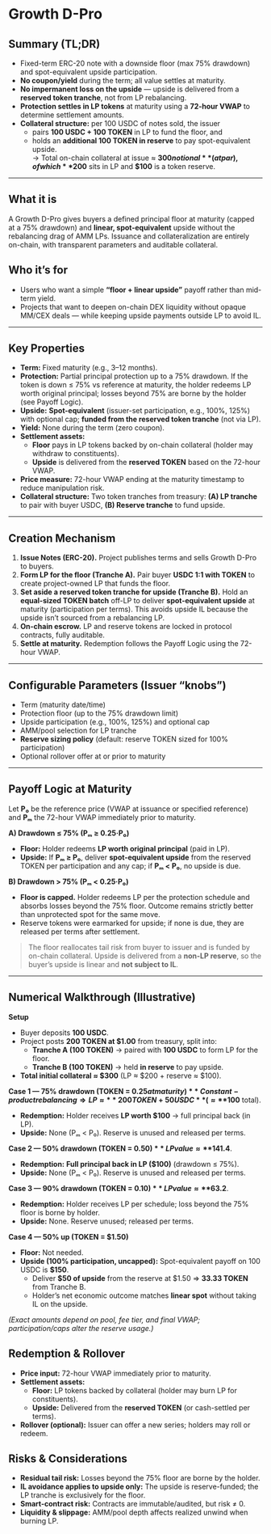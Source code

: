 # Growth D-Pro

## **Summary (TL;DR)**

* Fixed-term ERC-20 note with a downside floor (max 75% drawdown) and spot-equivalent upside participation.
* **No coupon/yield** during the term; all value settles at maturity.
* **No impermanent loss on the upside** — upside is delivered from a **reserved token tranche**, not from LP rebalancing.
* **Protection settles in LP tokens** at maturity using a **72‑hour VWAP** to determine settlement amounts.
* **Collateral structure:** per 100 USDC of notes sold, the issuer
  * pairs **100 USDC + 100 TOKEN** in LP to fund the floor, and
  * holds an **additional 100 TOKEN in reserve** to pay spot-equivalent upside.\
    → Total on-chain collateral at issue ≈ **$300 notional** (at par), of which **$200** sits in LP and **$100** is a token reserve.

***

## What it is

A Growth D-Pro gives buyers a defined principal floor at maturity (capped at a 75% drawdown) and **linear, spot-equivalent** upside without the rebalancing drag of AMM LPs. Issuance and collateralization are entirely on-chain, with transparent parameters and auditable collateral.

## Who it’s for

* Users who want a simple **“floor + linear upside”** payoff rather than mid-term yield.
* Projects that want to deepen on-chain DEX liquidity without opaque MM/CEX deals — while keeping upside payments outside LP to avoid IL.

***

## Key Properties

* **Term:** Fixed maturity (e.g., 3–12 months).
* **Protection:** Partial principal protection up to a 75% drawdown. If the token is down ≤ 75% vs reference at maturity, the holder redeems LP worth original principal; losses beyond 75% are borne by the holder (see Payoff Logic).
* **Upside:** **Spot-equivalent** (issuer-set participation, e.g., 100%, 125%) with optional cap; **funded from the reserved token tranche** (not via LP).
* **Yield:** None during the term (zero coupon).
* **Settlement assets:**
  * **Floor** pays in LP tokens backed by on-chain collateral (holder may withdraw to constituents).
  * **Upside** is delivered from the **reserved TOKEN** based on the 72-hour VWAP.
* **Price measure:** 72-hour VWAP ending at the maturity timestamp to reduce manipulation risk.
* **Collateral structure:** Two token tranches from treasury: **(A) LP tranche** to pair with buyer USDC, **(B) Reserve tranche** to fund upside.

***

## Creation Mechanism

1. **Issue Notes (ERC-20).** Project publishes terms and sells Growth D-Pro to buyers.
2. **Form LP for the floor (Tranche A).** Pair buyer **USDC 1:1 with TOKEN** to create project-owned LP that funds the floor.
3. **Set aside a reserved token tranche for upside (Tranche B).** Hold an **equal-sized TOKEN batch** off-LP to deliver **spot-equivalent upside** at maturity (participation per terms). This avoids upside IL because the upside isn’t sourced from a rebalancing LP.
4. **On-chain escrow.** LP and reserve tokens are locked in protocol contracts, fully auditable.
5. **Settle at maturity.** Redemption follows the Payoff Logic using the 72-hour VWAP.

***

## Configurable Parameters (Issuer “knobs”)

* Term (maturity date/time)
* Protection floor (up to the 75% drawdown limit)
* Upside participation (e.g., 100%, 125%) and optional cap
* AMM/pool selection for LP tranche
* **Reserve sizing policy** (default: reserve TOKEN sized for 100% participation)
* Optional rollover offer at or prior to maturity

***

## Payoff Logic at Maturity

Let **P₀** be the reference price (VWAP at issuance or specified reference) and **Pₘ** the 72-hour VWAP immediately prior to maturity.

**A) Drawdown ≤ 75% (Pₘ ≥ 0.25·P₀)**

* **Floor:** Holder redeems **LP worth original principal** (paid in LP).
* **Upside:** If **Pₘ ≥ P₀**, deliver **spot-equivalent upside** from the reserved TOKEN per participation and any cap; if **Pₘ < P₀**, no upside is due.

**B) Drawdown > 75% (Pₘ < 0.25·P₀)**

* **Floor is capped.** Holder redeems LP per the protection schedule and absorbs losses beyond the 75% floor. Outcome remains strictly better than unprotected spot for the same move.
* Reserve tokens were earmarked for upside; if none is due, they are released per terms after settlement.

> The floor reallocates tail risk from buyer to issuer and is funded by on-chain collateral. Upside is delivered from a **non-LP reserve**, so the buyer’s upside is linear and **not subject to IL**.

***

## Numerical Walkthrough (Illustrative)

**Setup**

* Buyer deposits **100 USDC**.
* Project posts **200 TOKEN at $1.00** from treasury, split into:
  * **Tranche A (100 TOKEN)** → paired with **100 USDC** to form LP for the floor.
  * **Tranche B (100 TOKEN)** → held **in reserve** to pay upside.
* **Total initial collateral ≈ $300** (LP ≈ $200 + reserve ≈ $100).

**Case 1 — 75% drawdown (TOKEN = $0.25 at maturity)**\
Constant-product rebalancing ⇒ LP ≈ **200 TOKEN + 50 USDC** (≈ **$100** total).

* **Redemption:** Holder receives **LP worth $100** → full principal back (in LP).
* **Upside:** None (Pₘ < P₀). Reserve is unused and released per terms.

**Case 2 — 50% drawdown (TOKEN = $0.50)**\
LP value ≈ **$141.4**.

* **Redemption:** **Full principal back in LP ($100)** (drawdown ≤ 75%).
* **Upside:** None (Pₘ < P₀). Reserve is unused and released per terms.

**Case 3 — 90% drawdown (TOKEN = $0.10)**\
LP value ≈ **$63.2**.

* **Redemption:** Holder receives LP per schedule; loss beyond the 75% floor is borne by holder.
* **Upside:** None. Reserve unused; released per terms.

**Case 4 — 50% up (TOKEN = $1.50)**

* **Floor:** Not needed.
* **Upside (100% participation, uncapped):** Spot-equivalent payoff on 100 USDC is **$150**.
  * Deliver **$50 of upside** from the reserve at $1.50 ⇒ **33.33 TOKEN** from Tranche B.
  * Holder’s net economic outcome matches **linear spot** without taking IL on the upside.

_(Exact amounts depend on pool, fee tier, and final VWAP; participation/caps alter the reserve usage.)_

## Redemption & Rollover

* **Price input:** 72-hour VWAP immediately prior to maturity.
* **Settlement assets:**
  * **Floor:** LP tokens backed by collateral (holder may burn LP for constituents).
  * **Upside:** Delivered from the **reserved TOKEN** (or cash-settled per terms).
* **Rollover (optional):** Issuer can offer a new series; holders may roll or redeem.

## Risks & Considerations

* **Residual tail risk:** Losses beyond the 75% floor are borne by the holder.
* **IL avoidance applies to upside only:** The upside is reserve-funded; the LP tranche is exclusively for the floor.
* **Smart-contract risk:** Contracts are immutable/audited, but risk ≠ 0.
* **Liquidity & slippage:** AMM/pool depth affects realized unwind when burning LP.
